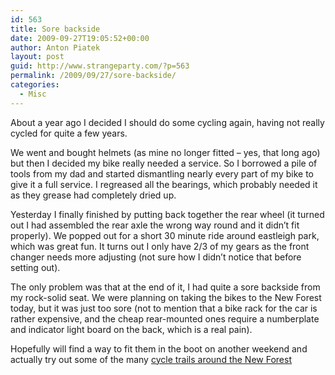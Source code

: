```yaml
---
id: 563
title: Sore backside
date: 2009-09-27T19:05:52+00:00
author: Anton Piatek
layout: post
guid: http://www.strangeparty.com/?p=563
permalink: /2009/09/27/sore-backside/
categories:
  - Misc
---
```

About a year ago I decided I should do some cycling again, having not really cycled for quite a few years.

We went and bought helmets (as mine no longer fitted &#8211; yes, that long ago) but then I decided my bike really needed a service. So I borrowed a pile of tools from my dad and started dismantling nearly every part of my bike to give it a full service. I regreased all the bearings, which probably needed it as they grease had completely dried up.

Yesterday I finally finished by putting back together the rear wheel (it turned out I had assembled the rear axle the wrong way round and it didn&#8217;t fit properly). We popped out for a short 30 minute ride around eastleigh park, which was great fun. It turns out I only have 2/3 of my gears as the front changer needs more adjusting (not sure how I didn&#8217;t notice that before setting out).

The only problem was that at the end of it, I had quite a sore backside from my rock-solid seat. We were planning on taking the bikes to the New Forest today, but it was just too sore (not to mention that a bike rack for the car is rather expensive, and the cheap rear-mounted ones require a numberplate and indicator light board on the back, which is a real pain).

Hopefully will find a way to fit them in the boot on another weekend and actually try out some of the many [cycle trails around the New Forest](http://www.new-forest-national-park.com/new-forest-cycling.html)